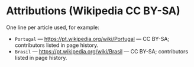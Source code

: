 # Attributions (Wikipedia CC BY-SA)

One line per article used, for example:

- `Portugal` — https://pt.wikipedia.org/wiki/Portugal — CC BY-SA; contributors listed in page history.
- `Brasil` — https://pt.wikipedia.org/wiki/Brasil — CC BY-SA; contributors listed in page history.
